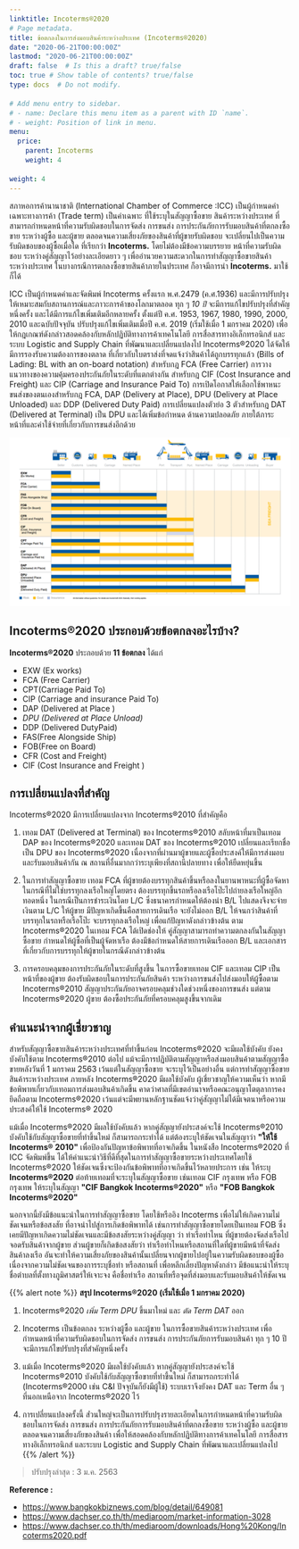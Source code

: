 ```yaml
---
linktitle: Incoterms®2020
# Page metadata.
title: ข้อตกลงในการส่งมอบสินค้าระหว่างประเทศ (Incoterms®2020)
date: "2020-06-21T00:00:00Z"
lastmod: "2020-06-21T00:00:00Z"
draft: false  # Is this a draft? true/false
toc: true # Show table of contents? true/false
type: docs  # Do not modify.

# Add menu entry to sidebar.
# - name: Declare this menu item as a parent with ID `name`.
# - weight: Position of link in menu.
menu:
  price:
    parent: Incoterms
    weight: 4

weight: 4
---
```



สภาหอการค้านานาชาติ (International Chamber of Commerce :ICC) เป็นผู้กำหนดคำเฉพาะทางการค้า (Trade term) เป็นคำเฉพาะ ที่ใช้ระบุในสัญญาซื้อขาย สินค้าระหว่างประเทศ ที่สามารถกำหนดหน้าที่ความรับผิดชอบในการจัดส่ง การขนส่ง การประกันภัยการรับมอบสินค้าที่ตกลงซื้อขาย ระหว่างผู้ซื้อ และผู้ขาย ตลอดจนความเสี่ยงภัยของสินค้าที่ผู้ขายรับผิดชอบ จะเปลี่ยนไปเป็นความรับผิดชอบของผู้ซื้อเมื่อใด ที่เรียกว่า **Incoterms.** โดยไม่ต้องมีข้อความบรรยาย หน้าที่ความรับผิดชอบ ระหว่างคู่สัญญาไว้อย่างละเอียดยาว ๆ เพื่ออำนวยความสะดวกในการทำสัญญาซื้อขายสินค้าระหว่างประเทศ ในบางกรณีการตกลงซื้อขายสินค้าภายในประเทศ ก็อาจมีการนำ **Incoterms.** มาใช้ก็ได้

ICC เป็นผู้กำหนดคำและจัดพิมพ์ Incoterms ครั้งแรก พ.ศ.2479 (ค.ศ.1936) และมีการปรับปรุงให้เหมาะสมกับสถานการณ์และภาวะการค้าของโลกมาตลอด ทุก ๆ *10 ปี* จะมีการแก้ไขปรับปรุงที่สำคัญหนึ่งครั้ง และได้มีการแก้ไขเพิ่มเติมอีกหลายครั้ง ตั้งแต่ปี ค.ศ. 1953, 1967, 1980, 1990, 2000, 2010 และฉบับปัจจุบัน ปรับปรุงแก้ไขเพิ่มเติมเมื่อปี ค.ศ. 2019 (เริ่มใช้เมื่อ 1 มกราคม 2020) เพื่อให้กฎเกณฑ์ดังกล่าวสอดคล้องกับหลักปฏิบัติทางการค้าเทคโนโลยี การสื่อสารทางอิเล็กทรอนิกส์ และระบบ Logistic and Supply Chain ที่พัฒนาและเปลี่ยนแปลงไป Incoterms®2020 ได้จัดให้มีการรองรับความต้องการของตลาด ที่เกี่ยวกับใบตราส่งที่จดแจ้งว่าสินค้าได้ถูกบรรทุกแล้ว (Bills of Lading: BL with an on-board notation) สำหรับกฎ FCA (Free Carrier) การวางแนวทางของความคุ้มครองประกันภัยในระดับที่แตกต่างกัน สำหรับกฎ CIF (Cost Insurance and Freight) และ CIP (Carriage and Insurance Paid To) การเปิดโอกาสให้เลือกใช้พาหนะขนส่งของตนเองสำหรับกฎ FCA, DAP (Delivery at Place), DPU (Delivery at Place Unloaded) และ DDP (Delivered Duty Paid) การเปลี่ยนแปลงตัวย่อ 3 ตัวสำหรับกฎ DAT (Delivered at Terminal) เป็น DPU และได้เพิ่มข้อกำหนด ด้านความปลอดภัย ภายใต้ภาระหน้าที่และค่าใช้จ่ายที่เกี่ยวกับการขนส่งอีกด้วย

![](https://github.com/ecs-support/knowledge-center/raw/master/img/Incoterms2020.png)


## Incoterms®2020 ประกอบด้วยข้อตกลงอะไรบ้าง?

**Incoterms®2020** ประกอบด้วย **11 ข้อตกลง** ได้แก่

- EXW (Ex works)  
- FCA (Free Carrier)  
- CPT(Carriage Paid To)  
- CIP (Carriage and insurance Paid To)  
- DAP (Delivered at Place )  
- *DPU (Delivered at Place Unload)*  
- DDP (Delivered DutyPaid)  
- FAS(Free Alongside Ship)  
- FOB(Free on Board)  
- CFR (Cost and Freight)  
- CIF (Cost Insurance and Freight ) 



## การเปลี่ยนแปลงที่สำคัญ

Incoterms®2020 มีการเปลี่ยนแปลงจาก Incoterms®2010 ที่สำคัญคือ

1. เทอม DAT (Delivered at Terminal) ของ Incoterms®2010 สลับหน้าที่มาเป็นเทอม DAP ของ Incoterms®2020 และเทอม DAT ของ Incoterms®2010 เปลี่ยนและเรียกชื่อเป็น DPU ของ Incoterms®2020 เนื่องจากที่ผ่านมาผู้ขายและผู้ซื้อประสงค์ให้มีการส่งมอบและรับมอบสินค้ากัน ณ สถานที่อื่นมากกว่าระบุเพียงที่สถานีปลายทาง เพื่อให้ยืดหยุ่นขึ้น

2. ในการทำสัญญาซื้อขาย เทอม FCA ที่ผู้ขายต้องบรรทุกสินค้าขึ้นหรือลงในยานพาหนะที่ผู้ซื้อจัดหา ในกรณีที่ไม่ใช่บรรทุกลงเรือใหญ่โดยตรง ต้องบรรทุกขึ้นรถหรือลงเรือโป๊ะไปถ่ายลงเรือใหญ่อีกทอดหนึ่ง ในกรณีเป็นการชำระเงินโดย L/C ซึ่งธนาคารกำหนดให้ต้องนำ B/L ไปแสดงจึงจะจ่ายเงินตาม L/C ให้ผู้ขาย มีปัญหาเกิดขึ้นคือสายการเดินเรือ จะยังไม่ออก B/L ให้จนกว่าสินค้าที่บรรทุกในรถหรือเรือโป๊ะ จะบรรทุกลงเรือใหญ่ เพื่อแก้ปัญหาดังกล่าวข้างต้น ตาม Incoterms®2020 ในเทอม FCA ได้เปิดช่องให้ คู่สัญญาสามารถทำความตกลงกันในสัญญาซื้อขาย กำหนดให้ผู้ซื้อที่เป็นผู้จัดหาเรือ ต้องมีข้อกำหนดให้สายการเดินเรือออก B/L และเอกสารที่เกี่ยวกับการบรรทุกให้ผู้ขายในกรณีดังกล่าวข้างต้น

3. การครอบคลุมของการประกันภัยในระดับที่สูงขึ้น ในการซื้อขายเทอม CIF และเทอม CIP เป็นหน้าที่ของผู้ขาย ต้องรับผิดชอบในการประกันภัยสินค้า ระหว่างการขนส่งไปส่งมอบให้ผู้ซื้อตาม Incoterms®2010 สัญญาประกันภัยอาจครอบคลุมช่วงใดช่วงหนึ่งของการขนส่ง แต่ตาม Incoterms®2020 ผู้ขาย ต้องซื้อประกันภัยที่ครอบคลุมสูงขึ้นจากเดิม

## คำแนะนำจากผู้เชี่ยวชาญ

สำหรับสัญญาซื้อขายสินค้าระหว่างประเทศที่ทำขึ้นก่อน Incoterms®2020 จะมีผลใช้บังคับ ยังคงบังคับใช้ตาม Incoterms®2010 ต่อไป แม้จะมีการปฏิบัติตามสัญญาหรือส่งมอบสินค้าตามสัญญาซื้อขายหลังวันที่ 1 มกราคม 2563 เว้นแต่ในสัญญาซื้อขาย จะระบุไว้เป็นอย่างอื่น แต่การทำสัญญาซื้อขายสินค้าระหว่างประเทศ ภายหลัง Incoterms®2020 มีผลใช้บังคับ ผู้เชี่ยวชาญให้ความเห็นว่า หากมีข้อพิพาทเกี่ยวกับเทอมการส่งมอบสินค้าเกิดขึ้น คาดว่าศาลที่มีเขตอำนาจหรือคณะอนุญาโตตุลาการคงยึดถือตาม Incoterms®2020 เว้นแต่จะมีพยานหลักฐานชัดแจ้งว่าคู่สัญญาไม่ได้มีเจตนาหรือความประสงค์ให้ใช้ Incoterms® 2020

แม้เมื่อ Incoterms®2020 มีผลใช้บังคับแล้ว หากคู่สัญญายังประสงค์จะใช้ Incoterms®2010 บังคับใช้กับสัญญาซื้อขายที่ทำขึ้นใหม่ ก็สามารถกระทำได้ แต่ต้องระบุให้ชัดเจนในสัญญาว่า **"ให้ใช้ Incoterms® 2010"** เพื่อป้องกันปัญหาข้อพิพาทที่อาจเกิดขึ้น ในหนังสือ Incoterms®2020 ที่ ICC จัดพิมพ์ขึ้น ได้ให้คำแนะนำวิธีที่ดีที่สุดในการทำสัญญาซื้อขายระหว่างประเทศโดยใช้ Incoterms®2020 ให้ชัดเจนซึ่งจะป้องกันข้อพิพาทที่อาจเกิดขึ้นไว้หลายประการ เช่น ให้ระบุ **Incoterms®2020** ต่อท้ายเทอมที่จะระบุในสัญญาซื้อขาย เช่นเทอม CIF กรุงเทพ หรือ FOB กรุงเทพ ให้ระบุในสัญญา **"CIF Bangkok Incoterms®2020"** หรือ **"FOB Bangkok Incoterms®2020"**

นอกจากนี้ยังมีข้อแนะนำในการทำสัญญาซื้อขาย โดยใช้หรืออิง Incoterms เพื่อไม่ให้เกิดความไม่ชัดเจนหรือข้อสงสัย ที่อาจนำไปสู่การเกิดข้อพิพาทได้ เช่นการทำสัญญาซื้อขายโดยเป็นเทอม FOB ซึ่งเคยมีปัญหาเกิดความไม่ชัดเจนและมีข้อสงสัยระหว่างคู่สัญญา ว่า ท่าเรือท่าไหน ที่ผู้ขายต้องจัดส่งเรือไปจอดรับสินค้าจากผู้ขาย ส่วนผู้ขายก็เกิดข้อสงสัยว่า ท่าเรือท่าไหนหรือสถานที่ใดที่ผู้ขายมีหน้าที่จัดส่งสินค้าลงเรือ อันจะทำให้ความเสี่ยงภัยของสินค้านั้นเปลี่ยนจากผู้ขายไปอยู่ในความรับผิดชอบของผู้ซื้อ เนื่องจากความไม่ชัดเจนของการระบุชื่อท่า หรือสถานที่ เพื่อหลีกเลี่ยงปัญหาดังกล่าว มีข้อแนะนำให้ระบุ ชื่อตำบลที่ตั้งทางภูมิศาสตร์ให้เจาะจง คือชื่อท่าเรือ สถานที่หรือจุดที่ส่งมอบและรับมอบสินค้าให้ชัดเจน

{{% alert note %}}
**สรุป Incoterms®2020 (เริ่มใช้เมื่อ 1 มกราคม 2020)**

1.  Incoterms®2020 *เพิ่ม Term DPU* ขึ้นมาใหม่ และ *ตัด Term DAT* ออก
   

2. Incoterms เป็นข้อตกลง ระหว่างผู้ซื้อ และผู้ขาย ในการซื้อขายสินค้าระหว่างประเทศ เพื่อกำหนดหน้าที่ความรับผิดชอบในการจัดส่ง การขนส่ง การประกันภัยการรับมอบสินค้า ทุก ๆ 10 ปี จะมีการแก้ไขปรับปรุงที่สำคัญหนึ่งครั้ง 

3. แม้เมื่อ Incoterms®2020 มีผลใช้บังคับแล้ว หากคู่สัญญายังประสงค์จะใช้ Incoterms®2010 บังคับใช้กับสัญญาซื้อขายที่ทำขึ้นใหม่ ก็สามารถกระทำได้ (Incoterms®2000 เช่น C&I ปัจจุบันก็ยังมีผู้ใช้) ระบบเราจึงยังคง DAT และ Term อื่น ๆ ที่นอกเหนือจาก Incoterms®2020 ไว้

4. การเปลี่ยนแปลงครั้งนี้ ส่่วนใหญ่จะเป็นการปรับปรุงรายละเอียดในการกำหนดหน้าที่ความรับผิดชอบในการจัดส่ง การขนส่ง การประกันภัยการรับมอบสินค้าที่ตกลงซื้อขาย ระหว่างผู้ซื้อ และผู้ขาย ตลอดจนความเสี่ยงภัยของสินค้า เพื่อให้สอดคล้องกับหลักปฏิบัติทางการค้าเทคโนโลยี การสื่อสารทางอิเล็กทรอนิกส์ และระบบ Logistic and Supply Chain ที่พัฒนาและเปลี่ยนแปลงไป 
{{% /alert %}}

> ปรับปรุงล่าสุด : 3 ม.ค. 2563

**Reference :**  
- https://www.bangkokbiznews.com/blog/detail/649081  
- https://www.dachser.co.th/th/mediaroom/market-information-3028  
- https://www.dachser.co.th/th/mediaroom/downloads/Hong%20Kong/Incoterms2020.pdf  

